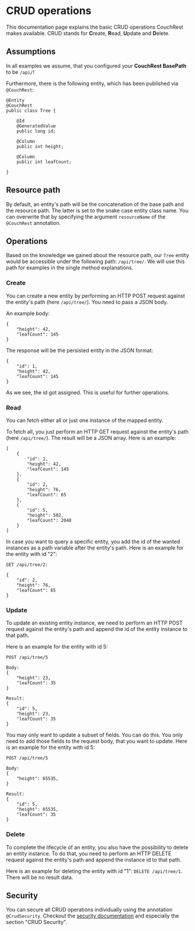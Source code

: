 # CRUD operations

This documentation page explains the basic CRUD operations CouchRest makes available. CRUD stands
for **C**reate, **R**ead, **U**pdate and **D**elete.

## Assumptions

In all examples we assume, that you configured your __CouchRest BasePath__ to be `/api/`!

Furthermore, there is the following entity, which has been published via `@CouchRest`:

```
@Entity
@CouchRest
public class Tree {

    @Id
    @GeneratedValue
    public long id;
    
    @Column
    public int height;
    
    @Column
    public int leafCount;
    
}
```

## Resource path

By default, an entity's path will be the concatenation of the base path and the resource path. The latter
is set to the snake case entity class name. You can overwrite that by specifying the argument `resourceName`
of the `@CouchRest` annotation.

## Operations

Based on the knowledge we gained about the resource path, our `Tree` entity would be accessible under
the following path: `/api/tree/`. We will use this path for examples in the single method explanations.

### Create

You can create a new entity by performing an HTTP POST request against the entity's path (here `/api/tree/`).
You need to pass a JSON body.

An example body:

```
{
    "height": 42,
    "leafCount": 145 
}
```

The response will be the persisted entity in the JSON format:

```
{
    "id": 1,
    "height": 42,
    "leafCount": 145 
}
```

As we see, the id got assigned. This is useful for further operations.

### Read

You can fetch either all or just one instance of the mapped entity.

To fetch all, you just perform an HTTP GET request against the entity's path (here `/api/tree/`). The result
will be a JSON array. Here is an example:

```
[
    {
        "id": 1,
        "height": 42,
        "leafCount": 145
    },
    {
        "id": 2,
        "height": 76,
        "leafCount": 65
    },
    {
        "id": 5,
        "height": 502,
        "leafCount": 2048
    }
]
```

In case you want to query a specific entity, you add the id of the wanted instances as a path variable after
the entity's path. Here is an example for the entity with id "2":

```
GET /api/tree/2:

{
    "id": 2,
    "height": 76,
    "leafCount": 65
}
```

### Update

To update an existing entity instance, we need to perform an HTTP POST request against the entity's path and append
the id of the entity instance to that path.

Here is an example for the entity with id 5:

```
POST /api/tree/5

Body:
{
    "height": 23,
    "leafCount": 35
}

Result:
{
    "id": 5,
    "height": 23,
    "leafCount": 35
}
```

You may only want to update a subset of fields. You can do this. You only need to add those fields to the request
body, that you want to update. Here is an example for the entity with id 5:

```
POST /api/tree/5

Body:
{
    "height": 65535,
}

Result:
{
    "id": 5,
    "height": 65535,
    "leafCount": 35
}
```

### Delete

To complete the lifecycle of an entity, you also have the possibility to delete an entity instance.
To do that, you need to perform an HTTP DELETE request against the entity's path and append the instance id to
that path.

Here is an example for deleting the entity with id "1": `DELETE /api/tree/1`. There will be no result data.

## Security

You can secure all CRUD operations individually using the annotation `@CrudSecurity`. Checkout the
[security documentation](security.md) and especially the section "CRUD Security".

